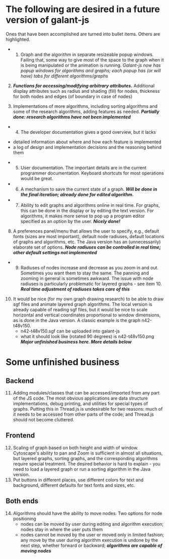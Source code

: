 # The following are desired in a future version of galant-js
Ones that have been accomplished are turned into bullet items. Others are highlighted.

* 1. Graph and the algorithm in separate resizeable popup windows. Failing that, some way to give most of the space to the graph when it is being manipulated or the animation is running. *Galant-js now has popup windows for algorithms and graphs; each popup has (or will have) tabs for different algorithms/graphs*

2. ***Functions for accessing/modifying arbitrary attributes.*** Additional display attributes such as radius and shading (fill) for nodes, thickness for both nodes and edges (of boundary in case of nodes)

3. Implementations of more algorithms, including sorting algorithms and some of the research algorithms, adding features as needed. ***Partially done: research algorithms have not been implemented***

* 4. The developer documentation gives a good overview, but it lacks
- detailed information about where and how each feature is implemented
- a log of design and implementation decisions and the reasoning behind them

* 5. User documentation. The important details are in the current programmer documentation. Keyboard shortcuts for most operations would be great. 

* 6. A mechanism to save the current state of a graph. ***Will be done in the final iteration; already done for edited algorithm.***

* 7. Ability to edit graphs and algorithms online in real time. For graphs, this can be done in the display or by editing the text version. For algorithms, it makes more sense to pop up a program editor specified as an option by the user. ***Nicely done!***

8. A preferences panel/menu that allows the user to specify, e.g., default fonts (sizes are most important), default node radiuses, default locations of graphs and algorithms, etc. The Java version has an (unnecessarily) elaborate set of options. ***Node radiuses can be controlled in real time; other default settings not implemented***

* 9. Radiuses of nodes increase and decrease as you zoom in and out. Sometimes you want them to stay the same. The panning and zooming in general is sometimes awkward. The issue with node radiuses is particularly problematic for layered graphs - see item 10. ***Real time adjustment of radiuses takes care of this***

10. It would be nice (for my own graph drawing research) to be able to draw sgf files and animate layered graph algorithms. The local version is already capable of reading sgf files, but it would be nice to scale horizontal and vertical coordinates proportional to window dimensions, as is done in the Java version. A classic example is the graph n42-t48v150.
    - n42-t48v150.sgf can be uploaded into galant-js
    - what it should look like (rotated 90 degrees) is n42-t48v150.png
***Major unfinished business here. More details below***   

   
# Some unfinished business
## Backend
11. Adding modules/classes that can be accessed/imported from any part of the JS code. The most obvious applications are data structure implementations, debug printing, and utilities for special types of graphs. Putting this in Thread.js is undesirable for two reasons: much of it needs to be accessed from other parts of the code; and Thread.js should not become cluttered.

## Frontend
12. Scaling of graph based on both height and width of window. Cytoscape's ability to pan and Zoom is sufficient in almost all situations, but layered graphs, sorting graphs, and the corresponding algorithms require special treatment. The desired behavior is hard to explain - you need to load a layered graph or run a sorting algorithm in the Java version.
13. Put buttons in different places, use different colors for text and background, different defaults for text fonts and sizes, etc.

## Both ends
14. Algorithms should have the ability to move nodes. Two options for node positioning
    - nodes can be moved by user during editing and algorithm execution; nodes stay in where the user puts them
    - nodes cannot be moved by the user or moved only in limited fashion; any move by the user during algorithm execution is undone by the next step, whether forward or backward; ***algorithms are capable of moving nodes***
   

